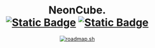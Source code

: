 <h1 align="center">NeonCube.<br>
  <a href="https://www.buymeacoffee.com/neoncube"><img alt="Static Badge" src="https://img.shields.io/badge/buy_me_a_coffee-FFDD00?style=flat&logo=buymeacoffee&labelColor=grey"></a> <a href="https://discord.gg/yJsSCKqMq5"><img alt="Static Badge" src="https://img.shields.io/badge/Discord-5865F2?style=flat&logo=discord&logoColor=white&labelColor=grey"></a>
</h1>
<p align="center">
  <a href="https://roadmap.sh"><img src="https://api.roadmap.sh/v1-badge/wide/65b2c8aa0c548122833adedf?variant=dark" alt="roadmap.sh"/></a>
</p>
